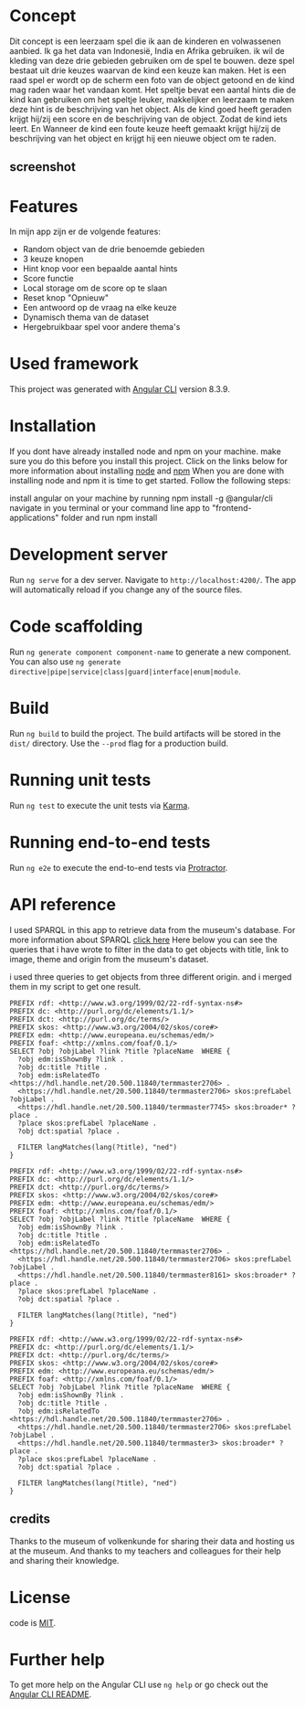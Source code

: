 # Concept
Dit concept is een leerzaam spel die ik aan de kinderen en volwassenen aanbied. Ik ga het data van Indonesië, India en Afrika gebruiken. ik wil de kleding van deze drie gebieden gebruiken om de spel te bouwen. deze spel bestaat uit drie keuzes waarvan de kind een keuze kan maken. Het is een raad spel er wordt op de scherm een foto van de object getoond en de kind mag raden waar het vandaan komt. Het speltje bevat een aantal hints die de kind kan gebruiken om het speltje leuker, makkelijker en leerzaam te maken deze hint is de beschrijving van het object. Als de kind goed heeft geraden krijgt hij/zij een score en de beschrijving van de object. Zodat de kind iets leert. En Wanneer de kind een foute keuze heeft gemaakt krijgt hij/zij de beschrijving van het object en krijgt hij een nieuwe object om te raden.

## screenshot

# Features
In mijn app zijn er de volgende features:
* Random object van de drie benoemde gebieden
* 3 keuze knopen 
* Hint knop voor een bepaalde aantal hints
* Score functie
* Local storage om de score op te slaan
* Reset knop "Opnieuw"
* Een antwoord op de vraag na elke keuze
* Dynamisch thema van de dataset 
* Hergebruikbaar spel voor andere thema's 

# Used framework
This project was generated with [Angular CLI](https://github.com/angular/angular-cli) version 8.3.9.

# Installation
If you dont have already installed node and npm on your machine. make sure you do this before you install this project. Click on the links below for more information about installing [node](https://nodejs.org/en/) and [npm](https://www.npmjs.com)
When you are done with installing node and npm it is time to get started. Follow the following steps:

install angular on your machine by running npm install -g @angular/cli
navigate in you terminal or your command line app to "frontend-applications" folder and run npm install

# Development server

Run `ng serve` for a dev server. Navigate to `http://localhost:4200/`. The app will automatically reload if you change any of the source files.

# Code scaffolding

Run `ng generate component component-name` to generate a new component. You can also use `ng generate directive|pipe|service|class|guard|interface|enum|module`.

# Build

Run `ng build` to build the project. The build artifacts will be stored in the `dist/` directory. Use the `--prod` flag for a production build.

# Running unit tests

Run `ng test` to execute the unit tests via [Karma](https://karma-runner.github.io).

# Running end-to-end tests

Run `ng e2e` to execute the end-to-end tests via [Protractor](http://www.protractortest.org/).

# API reference
I used SPARQL in this app to retrieve data from the museum's database. For more information about SPARQL [click here](https://nl.wikipedia.org/wiki/SPARQL)
Here below you can see the queries that i have wrote to filter in the data to get objects with title, link to image, theme and origin from the museum's dataset.

i used three queries to get objects from three different origin. and i merged them in my script to get one result.
```
PREFIX rdf: <http://www.w3.org/1999/02/22-rdf-syntax-ns#>
PREFIX dc: <http://purl.org/dc/elements/1.1/>
PREFIX dct: <http://purl.org/dc/terms/>
PREFIX skos: <http://www.w3.org/2004/02/skos/core#>
PREFIX edm: <http://www.europeana.eu/schemas/edm/>
PREFIX foaf: <http://xmlns.com/foaf/0.1/>
SELECT ?obj ?objLabel ?link ?title ?placeName  WHERE {
  ?obj edm:isShownBy ?link .
  ?obj dc:title ?title .
  ?obj edm:isRelatedTo <https://hdl.handle.net/20.500.11840/termmaster2706> .
  <https://hdl.handle.net/20.500.11840/termmaster2706> skos:prefLabel ?objLabel .
  <https://hdl.handle.net/20.500.11840/termmaster7745> skos:broader* ?place .
  ?place skos:prefLabel ?placeName .
  ?obj dct:spatial ?place .
  
  FILTER langMatches(lang(?title), "ned")
}

PREFIX rdf: <http://www.w3.org/1999/02/22-rdf-syntax-ns#>
PREFIX dc: <http://purl.org/dc/elements/1.1/>
PREFIX dct: <http://purl.org/dc/terms/>
PREFIX skos: <http://www.w3.org/2004/02/skos/core#>
PREFIX edm: <http://www.europeana.eu/schemas/edm/>
PREFIX foaf: <http://xmlns.com/foaf/0.1/>
SELECT ?obj ?objLabel ?link ?title ?placeName  WHERE {
  ?obj edm:isShownBy ?link .
  ?obj dc:title ?title .
  ?obj edm:isRelatedTo <https://hdl.handle.net/20.500.11840/termmaster2706> .
  <https://hdl.handle.net/20.500.11840/termmaster2706> skos:prefLabel ?objLabel .
  <https://hdl.handle.net/20.500.11840/termmaster8161> skos:broader* ?place .
  ?place skos:prefLabel ?placeName .
  ?obj dct:spatial ?place .
  
  FILTER langMatches(lang(?title), "ned")
} 

PREFIX rdf: <http://www.w3.org/1999/02/22-rdf-syntax-ns#>
PREFIX dc: <http://purl.org/dc/elements/1.1/>
PREFIX dct: <http://purl.org/dc/terms/>
PREFIX skos: <http://www.w3.org/2004/02/skos/core#>
PREFIX edm: <http://www.europeana.eu/schemas/edm/>
PREFIX foaf: <http://xmlns.com/foaf/0.1/>
SELECT ?obj ?objLabel ?link ?title ?placeName  WHERE {
  ?obj edm:isShownBy ?link .
  ?obj dc:title ?title .
  ?obj edm:isRelatedTo <https://hdl.handle.net/20.500.11840/termmaster2706> .
  <https://hdl.handle.net/20.500.11840/termmaster2706> skos:prefLabel ?objLabel .
  <https://hdl.handle.net/20.500.11840/termmaster3> skos:broader* ?place .
  ?place skos:prefLabel ?placeName .
  ?obj dct:spatial ?place .
  
  FILTER langMatches(lang(?title), "ned")
} 
```
  
## credits
Thanks to the museum of volkenkunde for sharing their data and hosting us at the museum. And thanks to my teachers and colleagues for their help and sharing their knowledge.

# License
code is [MIT](https://github.com/MohamadAlGhorani/frontend-applications/blob/master/LICENSE).

# Further help

To get more help on the Angular CLI use `ng help` or go check out the [Angular CLI README](https://github.com/angular/angular-cli/blob/master/README.md).
